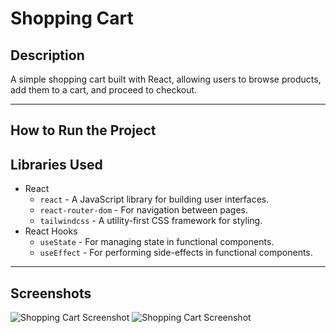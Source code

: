 # Shopping Cart

## Description
A simple shopping cart built with React, allowing users to browse products, add them to a cart, and proceed to checkout.

---
## How to Run the Project

## Libraries Used

- React
  - `react` - A JavaScript library for building user interfaces.
  - `react-router-dom` - For navigation between pages.
  - `tailwindcss` - A utility-first CSS framework for styling.
- React Hooks
  - `useState` - For managing state in functional components.
  - `useEffect` - For performing side-effects in functional components.
  
---

## Screenshots
![Shopping Cart Screenshot](./assets/pic1.png)
![Shopping Cart Screenshot](./assets/pic2.png)


